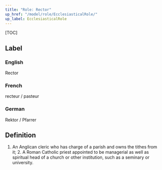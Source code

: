 ```yaml
---
title: "Role: Rector"
up_href: "/model/role/EcclesiasticalRole/"
up_label: EcclesiasticalRole
---
```


[TOC]

## Label

### English
Rector

### French
recteur / pasteur

### German
Rektor / Pfarrer

## Definition
1. An Anglican cleric who has charge of a parish and owns the tithes from it; 2. A Roman Catholic priest appointed to be managerial as well as spiritual head of a church or other institution, such as a seminary or university.
